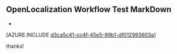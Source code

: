 ## OpenLocalization Workflow Test MarkDown
* 

[AZURE.INCLUDE [d3ca5c41-cc4f-45e5-99b1-df012993603a](calleeMd1.md)]

 
thanks!